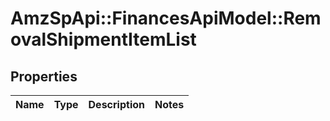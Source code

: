 # AmzSpApi::FinancesApiModel::RemovalShipmentItemList

## Properties
Name | Type | Description | Notes
------------ | ------------- | ------------- | -------------


